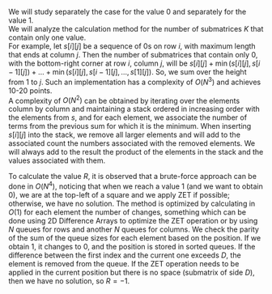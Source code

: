 
We will study separately the case for the value 0 and separately for the value 1.  
We will analyze the calculation method for the number of submatrices $K$ that contain only one value.  
For example, let $s[i][j]$ be a sequence of 0s on row $i$, with maximum length that ends at column $j$. Then the number of submatrices that contain only 0, with the bottom-right corner at row $i$, column $j$, will be $s[i][j] + \min(s[i][j], s[i-1][j]) + \dots + \min(s[i][j], s[i-1][j], \dots, s[1][j])$. So, we sum over the height from 1 to $j$. Such an implementation has a complexity of $O(N^3)$ and achieves 10-20 points.  
A complexity of $O(N^2)$ can be obtained by iterating over the elements column by column and maintaining a stack ordered in increasing order with the elements from $s$, and for each element, we associate the number of terms from the previous sum for which it is the minimum. When inserting $s[i][j]$ into the stack, we remove all larger elements and will add to the associated count the numbers associated with the removed elements. We will always add to the result the product of the elements in the stack and the values associated with them.  

To calculate the value $R$, it is observed that a brute-force approach can be done in $O(N^4)$, noticing that when we reach a value 1 (and we want to obtain 0), we are at the top-left of a square and we apply ZET if possible; otherwise, we have no solution. The method is optimized by calculating in $O(1)$ for each element the number of changes, something which can be done using 2D Difference Arrays to optimize the ZET operation or by using $N$ queues for rows and another $N$ queues for columns. We check the parity of the sum of the queue sizes for each element based on the position. If we obtain 1, it changes to 0, and the position is stored in sorted queues. If the difference between the first index and the current one exceeds $D$, the element is removed from the queue. If the ZET operation needs to be applied in the current position but there is no space (submatrix of side $D$), then we have no solution, so $R = -1$.  
